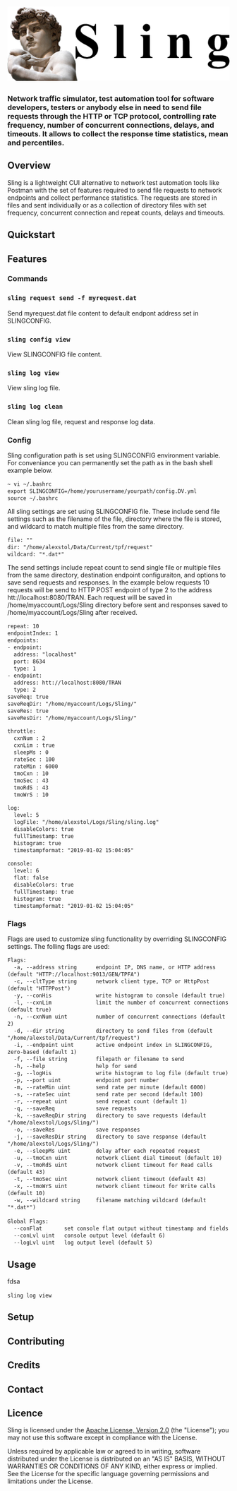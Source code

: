 # ![sling](https://github.com/alexstov/sling/blob/master/img/Sling.png)

### Network traffic simulator, test automation tool for software developers, testers or anybody else in need to send file requests through the HTTP or TCP protocol, controlling rate frequency, number of concurrent connections, delays, and timeouts. It allows to collect the response time statistics, mean and percentiles.

## Overview
Sling is a lightweight CUI alternative to network test automation tools like Postman with the set of features required to send file requests to network endpoints and collect performance statistics. The requests are stored in files and sent individually or as a collection of directory files with set frequency, concurrent connection and repeat counts, delays and timeouts.

## Quickstart

## Features

### Commands

### `sling request send -f myrequest.dat`
Send myrequest.dat file content to default endpont address set in SLINGCONFIG.

### `sling config view`
View SLINGCONFIG file content.

### `sling log view`
View sling log file.

### `sling log clean`
Clean sling log file, request and response log data.

### Config
Sling configuration path is set using SLINGCONFIG environment variable. For conveniance you can permanently set the path as in the bash shell example below.

```
~ vi ~/.bashrc
export SLINGCONFIG=/home/yourusername/yourpath/config.DV.yml
source ~/.bashrc
```

All sling settings are set using SLINGCONFIG file. These include send file settings such as the filename of the file, directory where the file is stored, and wildcard to match multiple files from the same directory. 

```
file: ""
dir: "/home/alexstol/Data/Current/tpf/request"
wildcard: "*.dat*"
```

The send settings include repeat count to send single file or multiple files from the same directory, destination endpoint configuraiton, and options to save send requests and responses. In the example below requests 10 requests will be send to HTTP POST endpoint of type 2 to the address htt://localhost:8080/TRAN. Each request will be saved in /home/myaccount/Logs/Sling directory before sent and responses saved to /home/myaccount/Logs/Sling after received.

```
repeat: 10
endpointIndex: 1
endpoints:
- endpoint:
  address: "localhost"
  port: 8634
  type: 1
- endpoint:
  address: htt://localhost:8080/TRAN
  type: 2
saveReq: true
saveReqDir: "/home/myaccount/Logs/Sling/"
saveRes: true
saveResDir: "/home/myaccount/Logs/Sling/"
```

```
throttle:  
  cxnNum : 2
  cxnLim : true
  sleepMs : 0
  rateSec : 100
  rateMin : 6000
  tmoCxn : 10
  tmoSec : 43
  tmoRdS : 43
  tmoWrS : 10
```

```
log:
  level: 5
  logFile: "/home/alexstol/Logs/Sling/sling.log"
  disableColors: true
  fullTimestamp: true
  histogram: true
  timestampformat: "2019-01-02 15:04:05"
```

```
console:
  level: 6
  flat: false
  disableColors: true
  fullTimestamp: true
  histogram: true
  timestampformat: "2019-01-02 15:04:05"
```

### Flags
Flags are used to customize sling functionality by overriding SLINGCONFIG settings. The folling flags are used:

```
Flags:
  -a, --address string      endpoint IP, DNS name, or HTTP address (default "HTTP://localhost:9013/GEN/TPFA")
  -c, --cltType string      network client type, TCP or HttpPost (default "HTTPPost")
  -y, --conHis              write histogram to console (default true)
  -l, --cxnLim              limit the number of concurrent connections (default true)
  -n, --cxnNum uint         number of concurrent connections (default 2)
  -d, --dir string          directory to send files from (default "/home/alexstol/Data/Current/tpf/request")
  -i, --endpoint uint       active endpoint index in SLINGCONFIG, zero-based (default 1)
  -f, --file string         filepath or filename to send
  -h, --help                help for send
  -g, --logHis              write histogram to log file (default true)
  -p, --port uint           endpoint port number
  -m, --rateMin uint        send rate per minute (default 6000)
  -s, --rateSec uint        send rate per second (default 100)
  -r, --repeat uint         send repeat count (default 1)
  -q, --saveReq             save requests
  -k, --saveReqDir string   directory to save requests (default "/home/alexstol/Logs/Sling/")
  -o, --saveRes             save responses
  -j, --saveResDir string   directory to save response (default "/home/alexstol/Logs/Sling/")
  -e, --sleepMs uint        delay after each repeated request
  -u, --tmoCxn uint         network client dial timeout (default 10)
  -v, --tmoRdS uint         network client timeout for Read calls (default 43)
  -t, --tmoSec uint         network client timeout (default 43)
  -x, --tmoWrS uint         network client timeout for Write calls (default 10)
  -w, --wildcard string     filename matching wildcard (default "*.dat*")

Global Flags:
  --conFlat       set console flat output without timestamp and fields
  --conLvl uint   console output level (default 6) 
  --logLvl uint   log output level (default 5)
```

## Usage
fdsa

`sling log view`

## Setup

## Contributing

## Credits

## Contact

## Licence
Sling is licensed under the [Apache License, Version 2.0](https://www.apache.org/licenses/LICENSE-2.0) (the "License"); you may not use this software except in compliance with the License.

Unless required by applicable law or agreed to in writing, software distributed under the License is distributed on an "AS IS" BASIS, WITHOUT WARRANTIES OR CONDITIONS OF ANY KIND, either express or implied. See the License for the specific language governing permissions and limitations under the License.
